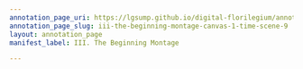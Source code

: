 ```yaml
---
annotation_page_uri: https://lgsump.github.io/digital-florilegium/annotations/iii-the-beginning-montage-canvas-1-time-scene-9.json
annotation_page_slug: iii-the-beginning-montage-canvas-1-time-scene-9
layout: annotation_page
manifest_label: III. The Beginning Montage

---
```


